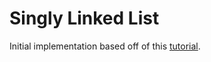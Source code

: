 # Singly Linked List

Initial implementation based off of this [tutorial](https://www.youtube.com/watch?v=njTh_OwMljA).